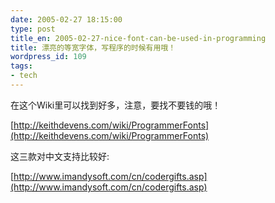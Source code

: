 ```yaml
---
date: 2005-02-27 18:15:00
type: post
title_en: 2005-02-27-nice-font-can-be-used-in-programming
title: 漂亮的等宽字体，写程序的时候有用哦！
wordpress_id: 109
tags:
- tech
---
```


在这个Wiki里可以找到好多，注意，要找不要钱的哦！  

[http://keithdevens.com/wiki/ProgrammerFonts](http://keithdevens.com/wiki/ProgrammerFonts)  
  
这三款对中文支持比较好:  

[http://www.imandysoft.com/cn/codergifts.asp](http://www.imandysoft.com/cn/codergifts.asp)

[](http://www.icbean.com/nickcheng/default.asp?cat=2)
